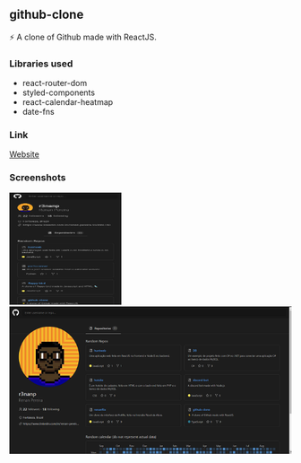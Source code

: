 ## github-clone
⚡ A clone of Github made with ReactJS.

### Libraries used
* react-router-dom
* styled-components
* react-calendar-heatmap
* date-fns

### Link
[Website](https://r3nanp-github-clone.netlify.app/)

### Screenshots
<img src="./.github/mobilescreenshot.png" width="200" height="200">

<img src="./.github/desktopscreenshot.png">